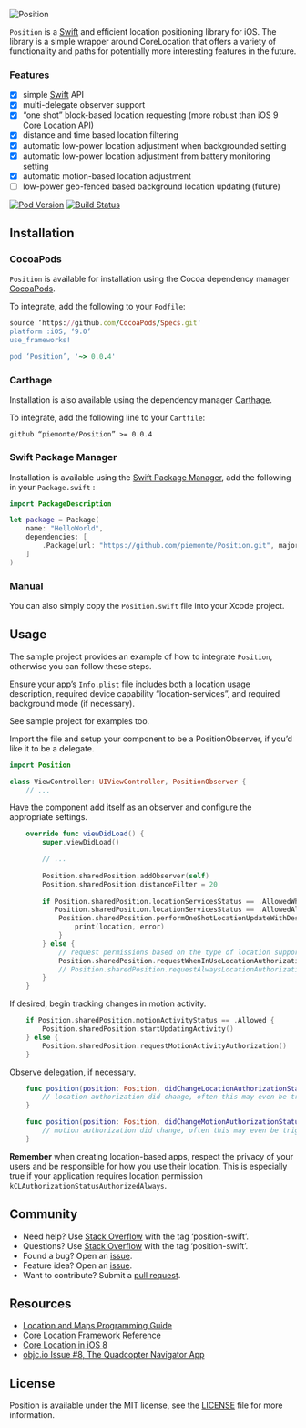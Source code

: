 ![Position](https://raw.githubusercontent.com/piemonte/Position/master/Position.png)

`Position` is a [Swift](https://developer.apple.com/swift/) and efficient location positioning library for iOS. The library is a simple wrapper around CoreLocation that offers a variety of functionality and paths for potentially more interesting features in the future.

### Features
- [x] simple [Swift](https://developer.apple.com/swift/) API
- [x] multi-delegate observer support
- [x] “one shot” block-based location requesting (more robust than iOS 9 Core Location API)
- [x] distance and time based location filtering
- [x] automatic low-power location adjustment when backgrounded setting
- [x] automatic low-power location adjustment from battery monitoring setting
- [x] automatic motion-based location adjustment
- [ ] low-power geo-fenced based background location updating (future)

[![Pod Version](https://img.shields.io/cocoapods/v/Position.svg?style=flat)](http://cocoadocs.org/docsets/Position/) [![Build Status](https://travis-ci.org/piemonte/Position.svg?branch=master)](https://travis-ci.org/piemonte/Position)

## Installation

### CocoaPods

`Position` is available for installation using the Cocoa dependency manager [CocoaPods](http://cocoapods.org/).

To integrate, add the following to your `Podfile`:

```ruby
source ‘https://github.com/CocoaPods/Specs.git'
platform :iOS, ‘9.0’
use_frameworks!

pod ‘Position’, '~> 0.0.4'
```	

### Carthage

Installation is also available using the dependency manager [Carthage](https://github.com/Carthage/Carthage).

To integrate, add the following line to your `Cartfile`:

```ogdl
github “piemonte/Position” >= 0.0.4
```

### Swift Package Manager

Installation is available using the [Swift Package Manager](https://swift.org/package-manager/), add the following in your `Package.swift` :

```Swift
import PackageDescription

let package = Package(
    name: "HelloWorld",
    dependencies: [
        .Package(url: "https://github.com/piemonte/Position.git", majorVersion: 0),
    ]
)
```

### Manual

You can also simply copy the `Position.swift` file into your Xcode project.

## Usage

The sample project provides an example of how to integrate `Position`, otherwise you can follow these steps.

Ensure your app’s `Info.plist` file includes both a location usage description, required device capability “location-services”, and  required background mode (if necessary).

See sample project for examples too.

Import the file and setup your component to be a PositionObserver, if you’d like it to be a delegate.

```swift
import Position

class ViewController: UIViewController, PositionObserver {
	// ...
```

Have the component add itself as an observer and configure the appropriate settings.

```swift
    override func viewDidLoad() {
        super.viewDidLoad()

        // ...
        
        Position.sharedPosition.addObserver(self)
        Position.sharedPosition.distanceFilter = 20
        
        if Position.sharedPosition.locationServicesStatus == .AllowedWhenInUse ||
           Position.sharedPosition.locationServicesStatus == .AllowedAlways {
            Position.sharedPosition.performOneShotLocationUpdateWithDesiredAccuracy(250) { (location, error) -> () in
                print(location, error)
            }
        } else {
            // request permissions based on the type of location support required.
            Position.sharedPosition.requestWhenInUseLocationAuthorization()
            // Position.sharedPosition.requestAlwaysLocationAuthorization()
        }
    }
```

If desired, begin tracking changes in motion activity.

```swift
    if Position.sharedPosition.motionActivityStatus == .Allowed {
        Position.sharedPosition.startUpdatingActivity()
    } else {
        Position.sharedPosition.requestMotionActivityAuthorization()
    }
```

Observe delegation, if necessary.

```swift
    func position(position: Position, didChangeLocationAuthorizationStatus status: LocationAuthorizationStatus) {
        // location authorization did change, often this may even be triggered on application resume if the user updated settings
    }

    func position(position: Position, didChangeMotionAuthorizationStatus status: MotionAuthorizationStatus) {
        // motion authorization did change, often this may even be triggered on application resume if the user updated settings
    }
```

**Remember** when creating location-based apps, respect the privacy of your users and be responsible for how you use their location. This is especially true if your application requires location permission `kCLAuthorizationStatusAuthorizedAlways`.

## Community

- Need help? Use [Stack Overflow](http://stackoverflow.com/questions/tagged/position-swift) with the tag ‘position-swift’.
- Questions? Use [Stack Overflow](http://stackoverflow.com/questions/tagged/position-swift) with the tag ‘position-swift’.
- Found a bug? Open an [issue](https://github.com/piemonte/position/issues).
- Feature idea? Open an [issue](https://github.com/piemonte/position/issues).
- Want to contribute? Submit a [pull request](https://github.com/piemonte/position/pulls).

## Resources

* [Location and Maps Programming Guide](https://developer.apple.com/library/ios/documentation/UserExperience/Conceptual/LocationAwarenessPG/Introduction/Introduction.html)
* [Core Location Framework Reference](https://developer.apple.com/library/ios/documentation/CoreLocation/Reference/CoreLocation_Framework/index.html)
* [Core Location in iOS 8](http://nshipster.com/core-location-in-ios-8/)
* [objc.io Issue #8, The Quadcopter Navigator App](https://www.objc.io/issues/8-quadcopter/the-quadcopter-navigator-app/)

## License

Position is available under the MIT license, see the [LICENSE](https://github.com/piemonte/position/blob/master/LICENSE) file for more information.

